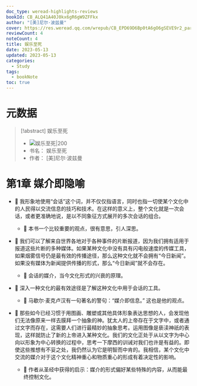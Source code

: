 ```yaml
---
doc_type: weread-highlights-reviews
bookId: CB_ALQ41A40J0kx6gR6gW9ZFFkx
author: "[美]尼尔·波兹曼"
cover: https://res.weread.qq.com/wrepub/CB_EPD69D6Bp0tA6gO6gSEVE9r2_parsecover
reviewCount: 4
noteCount: 4
title: 娱乐至死
date: 2023-05-13
updated: 2023-05-13
categories:
  - Study
tags:
  - bookNote
toc: true
---
```

# 元数据
> [!abstract] 娱乐至死
> - ![ 娱乐至死|200](https://res.weread.qq.com/wrepub/CB_EPD69D6Bp0tA6gO6gSEVE9r2_parsecover)
> - 书名： 娱乐至死
> - 作者： [美]尼尔·波兹曼


# 第1章 媒介即隐喻

- 📌 我形象地使用“会话”这个词，并不仅仅指语言，同时也指一切使某个文化中的人民得以交流信息的技巧和技术。在这样的意义上，整个文化就是一次会话，或者更准确地说，是以不同象征方式展开的多次会话的组合。
    - 💭 本书一个比较重要的观点，很有意思，引人深思。

- 📌 我们可以了解来自世界各地对于各种事件的片断报道，因为我们拥有适用于报道这些片断的多种媒体。如果某种文化中没有具有闪电般速度的传媒工具，如果烟雾信号仍是最有效的传播途径，那么这种文化就不会拥有“今日新闻”。如果没有媒体为新闻提供传播的形式，那么“今日新闻”就不会存在。
    - 💭 会话的媒介，当今文化形式的兴衰的原理。

- 📌 深入一种文化的最有效途径是了解这种文化中用于会话的工具。
    - 💭 马歇尔·麦克卢汉有一句著名的警句：“媒介即信息。”
这也是他的观点。

- 📌 那些如今已经习惯于用图画、雕塑或其他具体形象表达思想的人，会发现他们无法像原来一样去膜拜一个抽象的神。犹太人的上帝存在于文字中，或者通过文字而存在，这需要人们进行最精妙的抽象思考。运用图像是亵渎神祇的表现，这样就防止了新的上帝进入某种文化。我们的文化正处于从以文字为中心向以形象为中心转换的过程中，思考一下摩西的训诫对我们也许是有益的。即使这些推想有不妥之处，我仍然认为它是明智而中肯的。我相信，某个文化中交流的媒介对于这个文化精神重心和物质重心的形成有着决定性的影响。
    - 💭 作者从圣经中获得的启示：媒介的形式偏好某些特殊的内容，从而能最终控制文化。
   